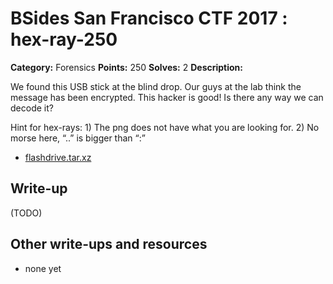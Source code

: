 # BSides San Francisco CTF 2017 : hex-ray-250

**Category:** Forensics
**Points:** 250
**Solves:** 2
**Description:**

We found this USB stick at the blind drop. Our guys at the lab think the message has been encrypted. This hacker is good! Is there any way we can decode it?

Hint for hex-rays: 1) The png does not have what you are looking for. 2) No morse here, “..” is bigger than “:”


* [flashdrive.tar.xz](flashdrive.tar.xz)

## Write-up

(TODO)

## Other write-ups and resources

* none yet
